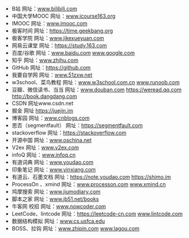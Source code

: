 <!--
 * @Description: 
 * @Version: Beata1.0
 * @Autor: 【B站&公众号】Rong姐姐好可爱
 * @Date: 2020-09-05 22:48:48
 * @LastEditors: 【B站&公众号】Rong姐姐好可爱
 * @LastEditTime: 2020-09-05 22:50:43
-->
- B站 网址：www.bilibili.com
- 中国大学MOOC 网址：www.icourse163.org
- IMOOC 网址：www.imooc.com
- 极客时间 网址：https://time.geekbang.org
- 极客学院 网址：www.jikexueyuan.com
- 网易云课堂 网址：https://study.163.com
- 百度/谷歌 网址：www.baidu.com www.google.com
- 知乎 网址：www.zhihu.com
- GitHub 网址：https://github.com
- 我要自学网 网址：www.51zxw.net
- w3school、菜鸟教程 网址：www.w3school.com.cn www.runoob.com
- 豆瓣、微信读书、当当 网址：www.douban.com https://weread.qq.com http://book.dangdang.com
- CSDN 网址www.csdn.net
- 掘金 网址 https://juejin.im
- 博客园 网址：www.cnblogs.com
- 思否（segmentfault） 网址：https://segmentfault.com
- stackoverflow 网址：https://stackoverflow.com
- 开源中国 网址：www.oschina.net
- V2ex 网址：www.v2ex.com
- infoQ 网址：www.infoq.cn
- 有道词典 网址：www.youdao.com
- 印象笔记 网址：www.yinxiang.com
- 有道云、石墨文档 网址：https://note.youdao.com https://shimo.im
- ProcessOn 、xmind 网址：www.processon.com www.xmind.cn
- 鸠摩搜索 网址：www.jiumodiary.com
- 脚本之家 网址：www.jb51.net/books
- 牛客网  校招 网址：www.nowcoder.com
- LeetCode、lintcode 网址：https://leetcode-cn.com www.lintcode.com
- 数据结构模拟 网址：www.cs.usfca.edu
- BOSS、拉钩 网址：www.zhipin.com  www.lagou.com